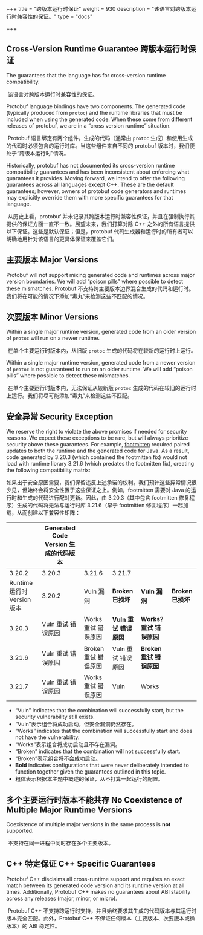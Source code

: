 +++
title = "跨版本运行时保证"
weight = 930
description = "该语言对跨版本运行时兼容性的保证。"
type = "docs"

+++

## Cross-Version Runtime Guarantee 跨版本运行时保证

The guarantees that the language has for cross-version runtime compatibility.

​	该语言对跨版本运行时兼容性的保证。



Protobuf language bindings have two components. The generated code (typically produced from `protoc`) and the runtime libraries that must be included when using the generated code. When these come from different releases of protobuf, we are in a “cross version runtime” situation.

​	Protobuf 语言绑定有两个组件。生成的代码（通常由 `protoc` 生成）和使用生成的代码时必须包含的运行时库。当这些组件来自不同的 protobuf 版本时，我们便处于“跨版本运行时”情况。

Historically, protobuf has not documented its cross-version runtime compatibility guarantees and has been inconsistent about enforcing what guarantees it provides. Moving forward, we intend to offer the following guarantees across all languages except C++. These are the default guarantees; however, owners of protobuf code generators and runtimes may explicitly override them with more specific guarantees for that language.

​	从历史上看，protobuf 并未记录其跨版本运行时兼容性保证，并且在强制执行其提供的保证方面一直不一致。展望未来，我们打算对除 C++ 之外的所有语言提供以下保证。这些是默认保证；但是，protobuf 代码生成器和运行时的所有者可以明确地用针对该语言的更具体保证来覆盖它们。

## 主要版本 Major Versions 

Protobuf will not support mixing generated code and runtimes across major version boundaries. We will add “poison pills” where possible to detect these mismatches.
Protobuf 不支持跨主要版本边界混合生成的代码和运行时。我们将在可能的情况下添加“毒丸”来检测这些不匹配的情况。

## 次要版本 Minor Versions 

Within a single major runtime version, generated code from an older version of `protoc` will run on a newer runtime.

​	在单个主要运行时版本内，从旧版 `protoc` 生成的代码将在较新的运行时上运行。

Within a single major runtime version, generated code from a newer version of `protoc` is not guaranteed to run on an older runtime. We will add “poison pills” where possible to detect these mismatches.

​	在单个主要运行时版本内，无法保证从较新版 `protoc` 生成的代码在较旧的运行时上运行。我们将尽可能添加“毒丸”来检测这些不匹配。

## 安全异常 Security Exception 

We reserve the right to violate the above promises if needed for security reasons. We expect these exceptions to be rare, but will always prioritize security above these guarantees. For example, [footmitten](https://cve.report/CVE-2022-3510) required paired updates to both the runtime and the generated code for Java. As a result, code generated by 3.20.3 (which contained the footmitten fix) would not load with runtime library 3.21.6 (which predates the footmitten fix), creating the following compatibility matrix:

​	如果出于安全原因需要，我们保留违反上述承诺的权利。我们预计这些异常情况很少见，但始终会将安全性置于这些保证之上。例如，footmitten 需要对 Java 的运行时和生成的代码进行配对更新。因此，由 3.20.3（其中包含 footmitten 修复程序）生成的代码将无法与运行时库 3.21.6（早于 footmitten 修复程序）一起加载，从而创建以下兼容性矩阵：

|                             | Generated Code Version 生成的代码版本 |                      |                        |                          |                   |
| --------------------------- | ------------------------------------- | -------------------- | ---------------------- | ------------------------ | ----------------- |
| 3.20.2                      | 3.20.3                                | 3.21.6               | 3.21.7                 |                          |                   |
| Runtime 运行时 Version 版本 | 3.20.2                                | Vuln 漏洞            | **Broken 已损坏**      | **Vuln 漏洞**            | **Broken 已损坏** |
| 3.20.3                      | Vuln 重试 错误原因                    | Works 重试 错误原因  | **Vuln 重试 错误原因** | **Works? 重试 错误原因** |                   |
| 3.21.6                      | Vuln 重试 错误原因                    | Broken 重试 错误原因 | Vuln 重试 错误原因     | **Broken 重试 错误原因** |                   |
| 3.21.7                      | Vuln 重试 错误原因                    | Works 重试 错误原因  | Vuln                   | Works                    |                   |

- “Vuln” indicates that the combination will successfully start, but the security vulnerability still exists.
- “Vuln”表示组合将成功启动，但安全漏洞仍然存在。
- “Works” indicates that the combination will successfully start and does not have the vulnerability.
- “Works”表示组合将成功启动且不存在漏洞。
- “Broken” indicates that the combination will not successfully start.
- “Broken”表示组合将不会成功启动。
- **Bold** indicates configurations that were never deliberately intended to function together given the guarantees outlined in this topic.
- 粗体表示根据本主题中概述的保证，从不打算一起运行的配置。

## 多个主要运行时版本不能共存 No Coexistence of Multiple Major Runtime Versions 

Coexistence of multiple major versions in the same process is **not** supported.

​	不支持在同一进程中同时存在多个主要版本。

## C++ 特定保证 C++ Specific Guarantees 

Protobuf C++ disclaims all cross-runtime support and requires an exact match between its generated code version and its runtime version at all times. Additionally, Protobuf C++ makes no guarantees about ABI stability across any releases (major, minor, or micro).

​	Protobuf C++ 不支持跨运行时支持，并且始终要求其生成的代码版本与其运行时版本完全匹配。此外，Protobuf C++ 不保证任何版本（主要版本、次要版本或微版本）的 ABI 稳定性。
